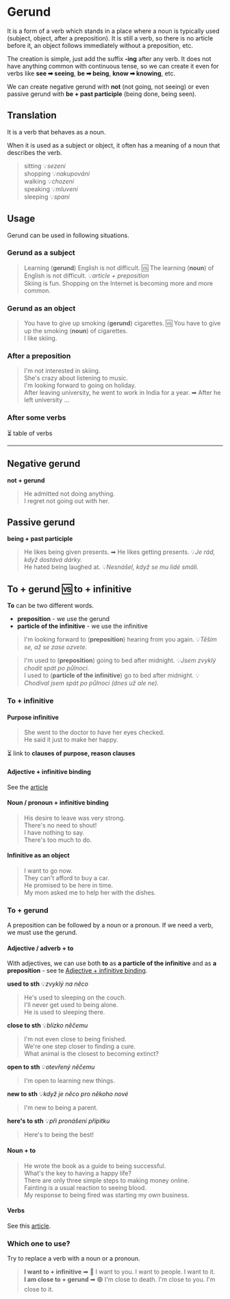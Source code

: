 # Gerund

It is a form of a verb which stands in a place where a noun is typically used (subject, object, after a preposition). It
is still a verb, so there is no article before it, an object follows immediately without a preposition, etc.

The creation is simple, just add the suffix **-ing** after any verb. It does not have anything common with
continuous tense, so we can create it even for verbs like **see ➡ seeing**, **be ➡ being**, **know ➡ knowing**, etc.

We can create negative gerund with **not** (not going, not seeing) or even passive gerund with **be + past
participle** (being done, being seen).

## Translation

It is a verb that behaves as a noun.

When it is used as a subject or object, it often has a meaning of a noun that describes the verb.

> sitting 💡*sezení* <br/>
> shopping 💡*nakupování* <br/>
> walking 💡*chození* <br/>
> speaking 💡*mluvení* <br/>
> sleeping 💡*spaní* <br/>

## Usage

Gerund can be used in following situations.

### Gerund as a subject

> Learning (**gerund**) English is not difficult. 🆚 The learning (**noun**) of English is not difficult. 💡*article +
preposition* <br/>
> Skiing is fun. <bt/>
> Shopping on the Internet is becoming more and more common. <br/>

### Gerund as an object

> You have to give up smoking (**gerund**) cigarettes. 🆚 You have to give up the smoking (**noun**) of cigarettes. <br/>
> I like skiing. <br/>

### After a preposition

> I'm not interested in skiing. <br/>
> She's crazy about listening to music. <br/>
> I'm looking forward to going on holiday. <br/>
> After leaving university, he went to work in India for a year. ➡ After he left university ... <br/>

### After some verbs

⏳ table of verbs

<hr/>

## Negative gerund

**not + gerund**

> He admitted not doing anything. <br/>
> I regret not going out with her. <br/>

## Passive gerund

**being + past participle**

> He likes being given presents. ➡ He likes getting presents. 💡*Je rád, když dostává dárky.* <br/>
> He hated being laughed at. 💡*Nesnášel, když se mu lidé smáli.* <br/>

## To + gerund 🆚 to + infinitive

**To** can be two different words.

* **preposition** - we use the gerund
* **particle of the infinitive** - we use the infinitive

> I'm looking forward to (**preposition**) hearing from you again. 💡*Těším se, až se zase ozvete.* <br/>

> I'm used to (**preposition**) going to bed after midnight. 💡*Jsem zvyklý chodit spát po půlnoci.* <br/>
> I used to (**particle of the infinitive**) go to bed after midnight. 💡*Chodíval jsem spát po půlnoci
> (dnes už ale ne).* <br/>

### To + infinitive

#### Purpose infinitive

> She went to the doctor to have her eyes checked. <br/>
> He said it just to make her happy. <br/>

⏳ link to **clauses of purpose, reason clauses**

#### Adjective + infinitive binding

See the [article](adjective-infinitive-binding.md)

#### Noun / pronoun + infinitive binding

> His desire to leave was very strong. <br/>
> There's no need to shout! <br/>
> I have nothing to say. <br/>
> There's too much to do. <br/>

#### Infinitive as an object

> I want to go now. <br/>
> They can't afford to buy a car. <br/>
> He promised to be here in time. <br/>
> My mom asked me to help her with the dishes. <br/>

### To + gerund

A preposition can be followed by a noun or a pronoun. If we need a verb, we must use the gerund.

#### Adjective / adverb + to

With adjectives, we can use both **to** as **a particle of the infinitive** and as **a preposition** - see
te [Adjective + infinitive binding](adjective-infinitive-binding.md).

**used to sth** 💡*zvyklý na něco*

> He's used to sleeping on the couch. <br/>
> I'll never get used to being alone. <br/>
> He is used to sleeping there. <br/>

**close to sth** 💡*blízko něčemu*

> I'm not even close to being finished. <br/>
> We're one step closer to finding a cure. <br/>
> What animal is the closest to becoming extinct? <br/>

**open to sth** 💡*otevřený něčemu*

> I'm open to learning new things. <br/>

**new to sth** 💡*když je něco pro někoho nové*

> I'm new to being a parent. <br/>

**here's to sth** 💡*při pronášení přípitku*

> Here's to being the best! <br/>

#### Noun + to

> He wrote the book as a guide to being successful. <br/>
> What's the key to having a happy life? <br/>
> There are only three simple steps to making money online. <br/>
> Fainting is a usual reaction to seeing blood. <br/>
> My response to being fired was starting my own business. <br/>

#### Verbs

See this [article](#after-some-verbs).

### Which one to use?

Try to replace a verb with a noun or a pronoun.

> **I want to + infinitive** ➡ 🔴 I want to you. I want to people. I want to it. <br/>
> **I am close to + gerund** ➡ 🟢 I'm close to death. I'm close to you. I'm close to it. <br/>
